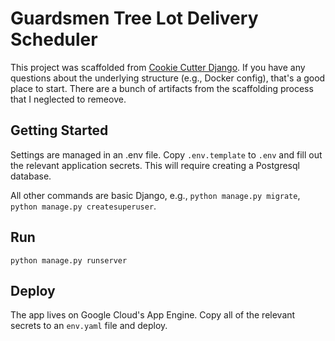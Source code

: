 # Guardsmen Tree Lot Delivery Scheduler

This project was scaffolded from [Cookie Cutter Django](http://cookiecutter-django.readthedocs.io). If you have any questions about the underlying structure (e.g., Docker config), that's a good place to start. There are a bunch of artifacts from the scaffolding process that I neglected to remeove.

## Getting Started

Settings are managed in an .env file. Copy `.env.template` to `.env` and fill out the relevant application secrets. This will require creating a Postgresql database.

All other commands are basic Django, e.g., `python manage.py migrate`, `python manage.py createsuperuser`.

## Run

`python manage.py runserver`

## Deploy

The app lives on Google Cloud's App Engine. Copy all of the relevant secrets to an `env.yaml` file and deploy.
